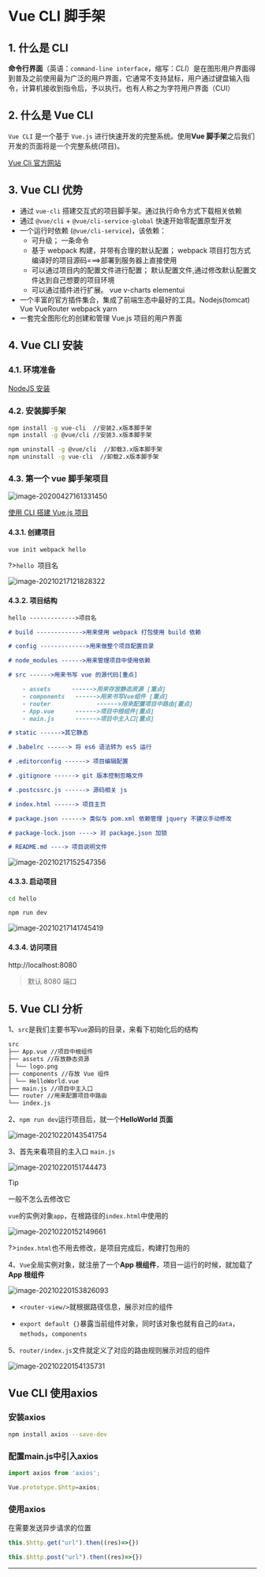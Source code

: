 # Vue CLI 脚手架

## 1. 什么是 CLI

**命令行界面**（英语：`command-line interface`，缩写：_CLI_）是在图形用户界面得到普及之前使用最为广泛的用户界面，它通常不支持鼠标，用户通过键盘输入指令，计算机接收到指令后，予以执行。也有人称之为字符用户界面（CUI）

## 2. 什么是 Vue CLI

`Vue CLI` 是一个基于 `Vue.js` 进行快速开发的完整系统。使用**Vue 脚手架**之后我们开发的页面将是一个完整系统(项目)。

[Vue Cli 官方网站](https://cli.vuejs.org/zh/guide/)

## 3. Vue CLI 优势

- 通过 `vue-cli` 搭建交互式的项目脚手架。通过执行命令方式下载相关依赖
- 通过 `@vue/cli` + `@vue/cli-service-global` 快速开始零配置原型开发
- 一个运行时依赖 (`@vue/cli-service`)，该依赖：
  - 可升级； 一条命令
  - 基于 webpack 构建，并带有合理的默认配置； webpack 项目打包方式 编译好的项目源码===>部署到服务器上直接使用
  - 可以通过项目内的配置文件进行配置； 默认配置文件,通过修改默认配置文件达到自己想要的项目环境
  - 可以通过插件进行扩展。 vue v-charts elementui
- 一个丰富的官方插件集合，集成了前端生态中最好的工具。Nodejs(tomcat) Vue VueRouter webpack yarn
- 一套完全图形化的创建和管理 Vue.js 项目的用户界面

## 4. Vue CLI 安装

### 4.1. 环境准备

[NodeJS 安装](/document/前端/NodeJS安装)

### 4.2. 安装脚手架

```bash
npm install -g vue-cli	//安装2.x版本脚手架
npm install -g @vue/cli	//安装3.x版本脚手架
```

```bash
npm uninstall -g @vue/cli  //卸载3.x版本脚手架
npm uninstall -g vue-cli  //卸载2.x版本脚手架
```

### 4.3. 第一个 vue 脚手架项目

![image-20200427161331450](media/VueCLI脚手架.assets/image-20200427161331450.png)

[使用 CLI 搭建 Vue.js 项目](https://blog.csdn.net/Neuf_Soleil/article/details/88926242)

#### 4.3.1. 创建项目

```bash
vue init webpack hello
```

?>`hello `项目名

![image-20210217121828322](media/VueCLI脚手架.assets/image-20210217121828322.png)

#### 4.3.2. 项目结构

```markdown
hello ------------->项目名

# build ------------->用来使用 webpack 打包使用 build 依赖

# config ------------->用来做整个项目配置目录

# node_modules ------>用来管理项目中使用依赖

# src ------>用来书写 vue 的源代码[重点]

    - assets      ------>用来存放静态资源 [重点]
    - components   ------>用来书写Vue组件 [重点]
    - router			 ------>用来配置项目中路由[重点]
    - App.vue      ------>项目中根组件[重点]
    - main.js      ------>项目中主入口[重点]

# static ------>其它静态

# .babelrc ------> 将 es6 语法转为 es5 运行

# .editorconfig ------> 项目编辑配置

# .gitignore ------> git 版本控制忽略文件

# .postcssrc.js ------> 源码相关 js

# index.html ------> 项目主页

# package.json ------> 类似与 pom.xml 依赖管理 jquery 不建议手动修改

# package-lock.json ----> 对 package.json 加锁

# README.md ----> 项目说明文件
```

![image-20210217152547356](media/VueCLI脚手架.assets/image-20210217152547356.png)

#### 4.3.3. 启动项目

```bash
cd hello
```

```bash
npm run dev
```

![image-20210217141745419](media/VueCLI脚手架.assets/image-20210217141745419.png)

#### 4.3.4. 访问项目

http://localhost:8080

> 默认 8080 端口

## 5. Vue CLI 分析

1、`src`是我们主要书写`Vue`源码的目录，来看下初始化后的结构

```markdown
src
├── App.vue //项目中根组件
├── assets //存放静态资源
│ └── logo.png
├── components //存放 Vue 组件
│ └── HelloWorld.vue
├── main.js //项目中主入口
└── router //用来配置项目中路由
└── index.js
```

2、`npm run dev`运行项目后，就一个**HelloWorld 页面**

![image-20210220143541754](media/VueCLI脚手架.assets/image-20210220143541754.png)

3、首先来看项目的主入口 `main.js`

![image-20210220151744473](media/VueCLI脚手架.assets/image-20210220151744473.png)

> [!tip]
>
> 一般不怎么去修改它

`vue`的实例对象`app`，在根路径的`index.html`中使用的

![image-20210220152149661](media/VueCLI脚手架.assets/image-20210220152149661.png)

?>`index.html`也不用去修改，是项目完成后，构建打包用的

4、`Vue`全局实例对象，就注册了一个**App 根组件**，项目一运行的时候，就加载了**App 根组件**

![image-20210220153826093](media/VueCLI脚手架.assets/image-20210220153826093.png)

- `<router-view/>`就根据路径信息，展示对应的组件

- `export default {}`暴露当前组件对象，同时该对象也就有自己的`data`，`methods`，`components`

5、`router/index.js`文件就定义了对应的路由规则展示对应的组件

![image-20210220154135731](media/VueCLI脚手架.assets/image-20210220154135731.png)

## Vue CLI 使用axios

### 安装axios

```bash
npm install axios --save-dev
```

### 配置main.js中引入axios

```js
import axios from 'axios';

Vue.prototype.$http=axios;
```

### 使用axios

在需要发送异步请求的位置

```js
this.$http.get("url").then((res)=>{})  

this.$http.post("url").then((res)=>{})
```



---

